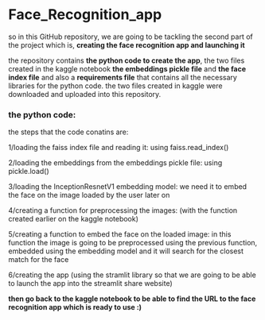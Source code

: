 # Face_Recognition_app
so in this GitHub repository, we are going to be tackling the second part of the project which is, ****creating the face recognition app and launching it**** 

the repository contains ****the python code to create the app****, the two files created in the kaggle notebook ****the embeddings pickle file**** and ****the face index file**** and also a ****requirements file**** that contains all the necessary libraries for the python code. the two files created in kaggle were downloaded and uploaded into this repository.

### the python code:
the steps that the code conatins are:

1/loading the faiss index file and reading it: using faiss.read_index()

2/loading the embeddings from the embeddings pickle file: using pickle.load()

3/loading the InceptionResnetV1 embedding model: we need it to embed the face on the image loaded by the user later on

4/creating a function for preprocessing the images: (with the function created earlier on the kaggle notebook)

5/creating a function to embed the face on the loaded image: in this function the image is going to be preprocessed using the previous function, embedded using the embedding model and it will search for the closest match for the face

6/creating the app (using the stramlit library so that we are going to be able to launch the app into the streamlit share website)


****then go back to the kaggle notebook to be able to find the URL to the face recognition app which is ready to use :)****
